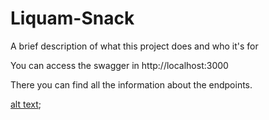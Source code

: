 # Liquam-Snack

A brief description of what this project does and who it's for

You can access the swagger in http://localhost:3000

There you can find all the information about the endpoints.

[alt text](./Swagger%20-%20Liquam.jpg);
